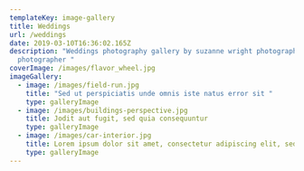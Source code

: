 ```yaml
---
templateKey: image-gallery
title: Weddings
url: /weddings
date: 2019-03-10T16:36:02.165Z
description: "Weddings photography gallery by suzanne wright photographer, Leeds
  photographer "
coverImage: /images/flavor_wheel.jpg
imageGallery:
  - image: /images/field-run.jpg
    title: "Sed ut perspiciatis unde omnis iste natus error sit "
    type: galleryImage
  - image: /images/buildings-perspective.jpg
    title: Jodit aut fugit, sed quia consequuntur
    type: galleryImage
  - image: /images/car-interior.jpg
    title: Lorem ipsum dolor sit amet, consectetur adipiscing elit, sed do ei
    type: galleryImage
---
```

